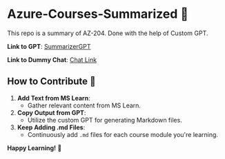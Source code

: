 # Azure-Courses-Summarized 📝

This repo is a summary of AZ-204. Done with the help of Custom GPT.

**Link to GPT**: [SummarizerGPT](https://chatgpt.com/g/g-IaBqFNdW2-summarizergpt)

**Link to Dummy Chat**: [Chat Link](https://chatgpt.com/share/faeef0d5-38f7-4554-8ab7-6338dfb791e4)

## How to Contribute 🤝

1. **Add Text from MS Learn**:
   - Gather relevant content from MS Learn.
2. **Copy Output from GPT**:
   - Utilize the custom GPT for generating Markdown files.
3. **Keep Adding .md Files**:
   - Continuously add `.md` files for each course module you're learning.

**Happy Learning!** 🚀
